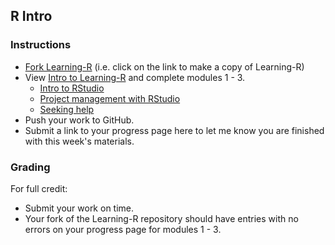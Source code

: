 ## R Intro

### Instructions

* [Fork Learning-R](https://classroom.github.com/a/rmn5kAi_) (i.e. click on the link to make a copy of Learning-R)
* View [Intro to Learning-R](https://youtu.be/_A1GoJn_KD0) and complete modules 1 - 3.
  * [Intro to RStudio](https://youtu.be/_98f-UMBMz4)
  * [Project management with RStudio](https://youtu.be/IB5mmtLH7QE)
  * [Seeking help](https://youtu.be/g-JqSPiOv6I)
* Push your work to GitHub.
* Submit a link to your progress page here to let me know you are finished with this week's materials.

### Grading

For full credit:
* Submit your work on time.
* Your fork of the Learning-R repository should have entries with no errors on your progress page for modules 1 - 3.
